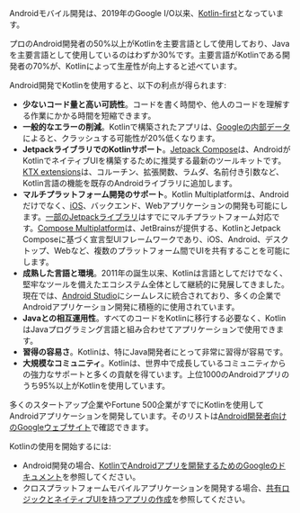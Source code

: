 [//]: # (title: Android向けKotlin)

Androidモバイル開発は、2019年のGoogle I/O以来、[Kotlin-first](https://developer.android.com/kotlin/first)となっています。

プロのAndroid開発者の50%以上がKotlinを主要言語として使用しており、Javaを主要言語として使用しているのはわずか30%です。主要言語がKotlinである開発者の70%が、Kotlinによって生産性が向上すると述べています。

Android開発でKotlinを使用すると、以下の利点が得られます:

*   **少ないコード量と高い可読性**。コードを書く時間や、他人のコードを理解する作業にかかる時間を短縮できます。
*   **一般的なエラーの削減**。Kotlinで構築されたアプリは、[Googleの内部データ](https://medium.com/androiddevelopers/fewer-crashes-and-more-stability-with-kotlin-b606c6a6ac04)によると、クラッシュする可能性が20%低くなります。
*   **JetpackライブラリでのKotlinサポート**。[Jetpack Compose](https://developer.android.com/jetpack/compose)は、AndroidがKotlinでネイティブUIを構築するために推奨する最新のツールキットです。[KTX extensions](https://developer.android.com/kotlin/ktx)は、コルーチン、拡張関数、ラムダ、名前付き引数など、Kotlin言語の機能を既存のAndroidライブラリに追加します。
*   **マルチプラットフォーム開発のサポート**。Kotlin Multiplatformは、Androidだけでなく、[iOS](https://kotlinlang.org/lp/multiplatform/)、バックエンド、Webアプリケーションの開発も可能にします。[一部のJetpackライブラリ](https://developer.android.com/kotlin/multiplatform)はすでにマルチプラットフォーム対応です。[Compose Multiplatform](https://www.jetbrains.com/lp/compose-multiplatform/)は、JetBrainsが提供する、KotlinとJetpack Composeに基づく宣言型UIフレームワークであり、iOS、Android、デスクトップ、Webなど、複数のプラットフォーム間でUIを共有することを可能にします。
*   **成熟した言語と環境**。2011年の誕生以来、Kotlinは言語としてだけでなく、堅牢なツールを備えたエコシステム全体として継続的に発展してきました。現在では、[Android Studio](https://developer.android.com/studio)にシームレスに統合されており、多くの企業でAndroidアプリケーション開発に積極的に使用されています。
*   **Javaとの相互運用性**。すべてのコードをKotlinに移行する必要なく、KotlinはJavaプログラミング言語と組み合わせてアプリケーションで使用できます。
*   **習得の容易さ**。Kotlinは、特にJava開発者にとって非常に習得が容易です。
*   **大規模なコミュニティ**。Kotlinは、世界中で成長しているコミュニティからの強力なサポートと多くの貢献を得ています。上位1000のAndroidアプリのうち95%以上がKotlinを使用しています。

多くのスタートアップ企業やFortune 500企業がすでにKotlinを使用してAndroidアプリケーションを開発しています。そのリストは[Android開発者向けのGoogleウェブサイト](https://developer.android.com/kotlin/stories)で確認できます。

Kotlinの使用を開始するには:

*   Android開発の場合、[KotlinでAndroidアプリを開発するためのGoogleのドキュメント](https://developer.android.com/kotlin/get-started)を参照してください。
*   クロスプラットフォームモバイルアプリケーションを開発する場合、[共有ロジックとネイティブUIを持つアプリの作成](https://www.jetbrains.com/help/kotlin-multiplatform-dev/multiplatform-create-first-app.html)を参照してください。